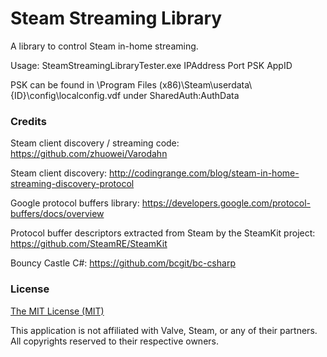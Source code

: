Steam Streaming Library
=====================
A library to control Steam in-home streaming.

Usage: SteamStreamingLibraryTester.exe IPAddress Port PSK AppID

PSK can be found in \Program Files (x86)\Steam\userdata\\{ID}\config\localconfig.vdf under SharedAuth:AuthData

### Credits 

Steam client discovery / streaming code: https://github.com/zhuowei/Varodahn

Steam client discovery: http://codingrange.com/blog/steam-in-home-streaming-discovery-protocol

Google protocol buffers library: https://developers.google.com/protocol-buffers/docs/overview

Protocol buffer descriptors extracted from Steam by the SteamKit project: https://github.com/SteamRE/SteamKit

Bouncy Castle C#: https://github.com/bcgit/bc-csharp

### License
[The MIT License (MIT)](http://opensource.org/licenses/MIT)


This application is not affiliated with Valve, Steam, or any of their partners. All copyrights reserved to their respective owners.
